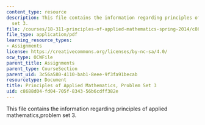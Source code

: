 ```yaml
---
content_type: resource
description: This file contains the information regarding principles of applied mathematics,problem
  set 3.
file: /courses/18-311-principles-of-applied-mathematics-spring-2014/c8688d04fd04705f834356b6cdff382e_MIT18_311S14_ProblemSet3.pdf
file_type: application/pdf
learning_resource_types:
- Assignments
license: https://creativecommons.org/licenses/by-nc-sa/4.0/
ocw_type: OCWFile
parent_title: Assignments
parent_type: CourseSection
parent_uid: 3c56a580-4110-bab1-8eee-9f3fa91becab
resourcetype: Document
title: Principles of Applied Mathematics, Problem Set 3
uid: c8688d04-fd04-705f-8343-56b6cdff382e
---
```

This file contains the information regarding principles of applied mathematics,problem set 3.